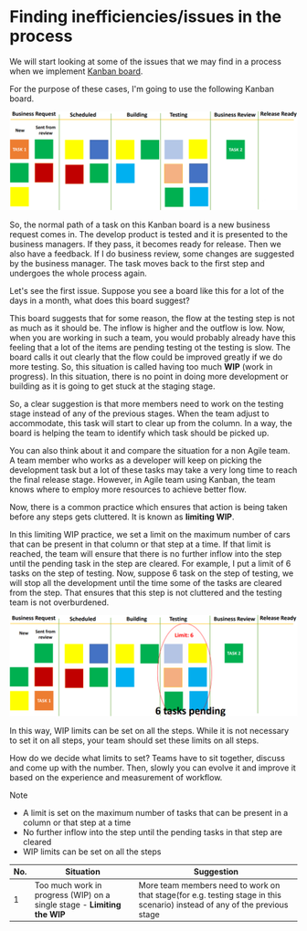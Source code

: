 # Finding inefficiencies/issues in the process

We will start looking at some of the issues that we may find in a process when we implement [Kanban board](../kanban/kanban-board.md).

For the purpose of these cases, I'm going to use the following Kanban board.

![Kanban board](../images/kanban-board-example-big-8.png)

So, the normal path of a task on this Kanban board is a new business request comes in. The develop product is tested and it is presented to the business managers. If they pass, it becomes ready for release. Then we also have a feedback. If I do business review, some changes are suggested by the business manager. The task moves back to the first step and undergoes the whole process again.

Let's see the first issue. Suppose you see a board like this for a lot of the days in a month, what does this board suggest?

This board suggests that for some reason, the flow at the testing step is not as much as it should be. The inflow is higher and the outflow is low. Now, when you are working in such a team, you would probably already have this feeling that a lot of the items are pending testing ot the testing is slow. The board calls it out clearly that the flow could be improved greatly if we do more testing. So, this situation is called having too much **WIP** (work in progress). In this situation, there is no point in doing more development or building as it is going to get stuck at the staging stage.

So, a clear suggestion is that more members need to work on the testing stage instead of any of the previous stages. When the team adjust to accommodate, this task will start to clear up from the column. In a way, the board is helping the team to identify which task should be picked up. 

You can also think about it and compare the situation for a non Agile team. A team member who works as a developer will keep on picking the development task but a lot of these tasks may take a very long time to reach the final release stage. However, in Agile team using Kanban, the team knows where to employ more resources to achieve better flow.

Now, there is a common practice which ensures that action is being taken before any steps gets cluttered. It is known as **limiting WIP**.

In this limiting WIP practice, we set a limit on the maximum number of cars that can be present in that column or that step at a time. If that limit is reached, the team will ensure that there is no further inflow into the step until the pending task in the step are cleared. For example, I put a limit of 6 tasks on the step of testing. Now, suppose 6 task on the step of testing, we will stop all the development until the time some of the tasks are cleared from the step. That ensures that this step is not cluttered and the testing team is not overburdened.

![Kanban Testing 6 tasks](../images/kanban-board-example-big-9.png)

In this way, WIP limits can be set on all the steps. While it is not necessary to set it on all steps, your team should set these limits on all steps.

How do we decide what limits to set? Teams have to sit together, discuss and come up with the number. Then, slowly you can evolve it and improve it based on the experience and measurement of workflow.

>[!NOTE]
> - A limit is set on the maximum number of tasks that can be present in a column or that step at a time 
> - No further inflow into the step until the pending tasks in that step are cleared
> - WIP limits can be set on all the steps

| No. | Situation                                                               | Suggestion
|-----|-------------------------------------------------------------------------|----------------------------------|
| 1   | Too much work in progress (WIP) on a single stage - **Limiting the WIP** | More team members need to work on that stage(for e.g. testing stage in this scenario) instead of any of the previous stage |